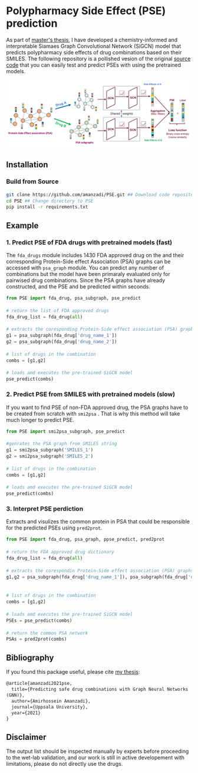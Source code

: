 # Polypharmacy Side Effect (PSE) prediction

As part of [master's thesis](http://urn.kb.se/resolve?urn=urn:nbn:se:uu:diva-446691), I have developed a chemistry-informed and interpretable Siamaes Graph Convolutional Network (SiGCN) model that predicts polypharmacy side effects of drug combinations based on their SMILES. The following repository is a pollished vesion of the original [source code](https://github.com/amanzadi/PSE/src) that you can easily test and predict PSEs with using the pretrained models.

![Architecture of the Siamese Graph Convolutional Neural Network (SiGN)](/figs/SiGCN.png)


## Installation

### Build from Source

```bash
git clone https://github.com/amanzadi/PSE.git ## Download code repository
cd PSE ## Change directory to PSE
pip install -r requirements.txt
```

## Example

### 1. Predict PSE of FDA drugs with pretrained models (fast)

The `fda_drugs` module includes 1430 FDA approved drug on the and their corresponding Protein-Side effect Association (PSA) graphs can be accessed with `psa_graph` module. You can predict any number of combinations but the model have been primaraly evaluated only for pairwised drug combinations. Since the PSA graphs have already constructed, and the PSE and be predicted within seconds. 


``` python
from PSE import fda_drug, psa_subgraph, pse_predict

# return the list of FDA approved drugs
fda_drug_list = fda_drug(all)

# extracts the coresponding Protein-Side effect association (PSA) graphs
g1 = psa_subgraph(fda_drug['drug_name_1'])
g2 = psa_subgraph(fda_drug['drug_name_2'])
  
# list of drugs in the combination
combs = [g1,g2] 
  
# loads amd executes the pre-trained SiGCN model  
pse_predict(combs)
```


### 2. Predict PSE from SMILES with pretrained models (slow)

If you want to find PSE of non-FDA approved drug, the PSA graphs have to be created from scratch with `smi2psa` . That is why this method will take much longer to predict PSE.


``` python
from PSE import smi2psa_subgraph, pse_predict
  
#genrates the PSA graph from SMILES string 
g1 = smi2psa_subgraph('SMILES_1')
g2 = smi2psa_subgraph('SMILES_2')

# list of drugs in the combination
combs = [g1,g2] 
  
# loads amd executes the pre-trained SiGCN model  
pse_predict(combs)
```


### 3. Interpret PSE perdiction

Extracts and visulizes the common protein in PSA that could be responsible for the predicted PSEs using `pred2prot`.
  
``` python
from PSE import fda_drug, psa_graph, ppse_predict, pred2prot

# return the FDA approved drug dictionary
fda_drug_list = fda_drug(all)

# extracts the corespondin Protein-Side effect association (PSA) graphs
g1,g2 = psa_subgraph(fda_drug['drug_name_1']), psa_subgraph(fda_drug['drug_name_2'])


# list of drugs in the combination
combs = [g1,g2] 
  
# loads amd executes the pre-trained SiGCN model  
PSEs = pse_predict(combs)  
  
# return the common PSA network
PSAs = pred2prot(combs)
```

## Bibliography

If you found this package useful, please cite [my thesis](http://urn.kb.se/resolve?urn=urn:nbn:se:uu:diva-446691):
```
@article{amanzadi2021pse,
  title={Predicting safe drug combinations with Graph Neural Networks (GNN)},
  author={Amirhossein Amanzadi},
  journal={Uppsala University},
  year={2021}
}
```

## Disclaimer
The output list should be inspected manually by experts before proceeding to the wet-lab validation, and our work is still in active developement with limitations, please do not directly use the drugs.
